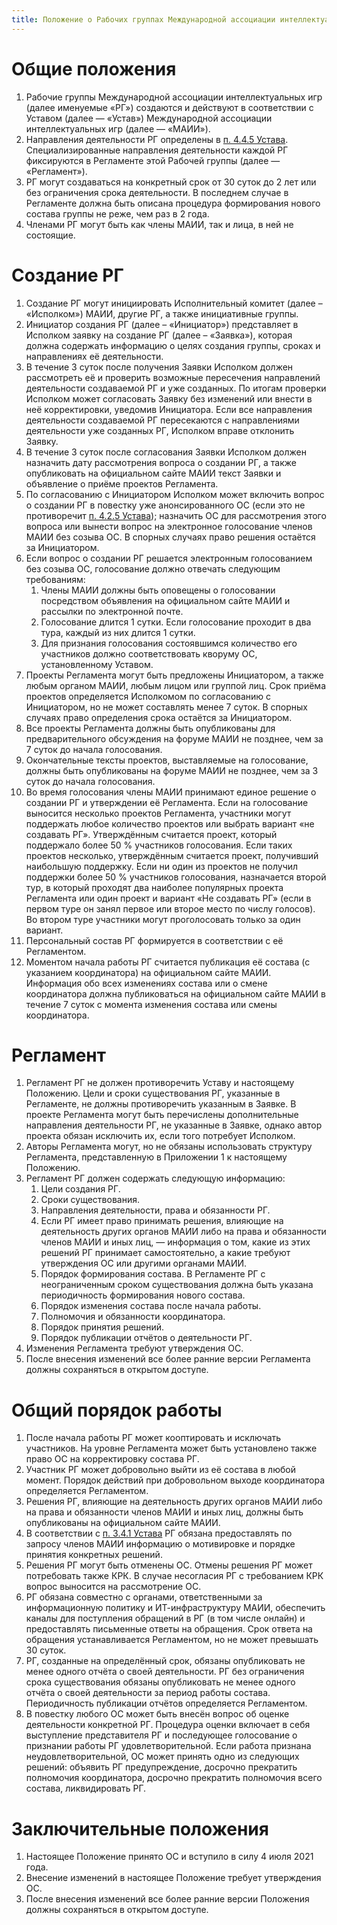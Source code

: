 ```yaml
---
title: Положение о Рабочих группах Международной ассоциации интеллектуальных игр
---
```


# Общие положения

1. Рабочие группы Международной ассоциации интеллектуальных игр (далее именуемые
   «РГ») создаются и действуют в соответствии с Уставом (далее — «Устав»)
   Международной ассоциации интеллектуальных игр (далее — «МАИИ»).
2. Направления деятельности РГ определены в [п. 4.4.5
   Устава](statute.ru.md#ref4_4_5). Специализированные направления деятельности
   каждой РГ фиксируются в Регламенте этой Рабочей группы (далее — «Регламент»).
3. РГ могут создаваться на конкретный срок от 30 суток до 2 лет или без
   ограничения срока деятельности. В последнем случае в Регламенте должна быть
   описана процедура формирования нового состава группы не реже, чем раз в 2
   года.
4. Членами РГ могут быть как члены МАИИ, так и лица, в ней не состоящие.

# Создание РГ

1. Создание РГ могут инициировать Исполнительный комитет (далее – «Исполком»)
   МАИИ, другие РГ, а также инициативные группы.
2. Инициатор создания РГ (далее – «Инициатор») представляет в Исполком заявку на
   создание РГ (далее – «Заявка»), которая должна содержать информацию о целях
   создания группы, сроках и направлениях её деятельности.
3. В течение 3 суток после получения Заявки Исполком должен рассмотреть её и
   проверить возможные пересечения направлений деятельности создаваемой РГ и уже
   созданных. По итогам проверки Исполком может согласовать Заявку без изменений
   или внести в неё корректировки, уведомив Инициатора. Если все направления
   деятельности создаваемой РГ пересекаются с направлениями деятельности уже
   созданных РГ, Исполком вправе отклонить Заявку.
4. В течение 3 суток после согласования Заявки Исполком должен назначить дату
   рассмотрения вопроса о создании РГ, а также опубликовать на официальном сайте
   МАИИ текст Заявки и объявление о приёме проектов Регламента.
5. По согласованию с Инициатором Исполком может включить вопрос о создании РГ в
   повестку уже анонсированного ОС (если это не противоречит [п. 4.2.5
   Устава](statute.ru.md#ref4_2_5)); назначить ОС для рассмотрения этого вопроса
   или вынести вопрос на электронное голосование членов МАИИ без созыва ОС. В
   спорных случаях право решения остаётся за Инициатором.
6. Если вопрос о создании РГ решается электронным голосованием без созыва ОС,
   голосование должно отвечать следующим требованиям:
    1. Члены МАИИ должны быть оповещены о голосовании посредством объявления на
       официальном сайте МАИИ и рассылки по электронной почте.
    2. Голосование длится 1 сутки. Если голосование проходит в два тура, каждый
       из них длится 1 сутки.
    3. Для признания голосования состоявшимся количество его участников должно
       соответствовать кворуму ОС, установленному Уставом.
7. Проекты Регламента могут быть предложены Инициатором, а также любым органом
   МАИИ, любым лицом или группой лиц. Срок приёма проектов определяется
   Исполкомом по согласованию с Инициатором, но не может составлять менее 7
   суток. В спорных случаях право определения срока остаётся за Инициатором.
8. Все проекты Регламента должны быть опубликованы для предварительного
   обсуждения на форуме МАИИ не позднее, чем за 7 суток до начала голосования.
9. Окончательные тексты проектов, выставляемые на голосование, должны быть
   опубликованы на форуме МАИИ не позднее, чем за 3 суток до начала голосования.
10. Во время голосования члены МАИИ принимают единое решение о создании РГ и
    утверждении её Регламента. Если на голосование выносится несколько проектов
    Регламента, участники могут поддержать любое количество проектов или выбрать
    вариант «не создавать РГ». Утверждённым считается проект, который поддержало
    более 50 % участников голосования. Если таких проектов несколько,
    утверждённым считается проект, получивший наибольшую поддержку. Если ни один
    из проектов не получил поддержки более 50 % участников голосования,
    назначается второй тур, в который проходят два наиболее популярных проекта
    Регламента или один проект и вариант «Не создавать РГ» (если в первом туре
    он занял первое или второе место по числу голосов). Во втором туре участники
    могут проголосовать только за один вариант.
11. Персональный состав РГ формируется в соответствии с её Регламентом.
12. Моментом начала работы РГ считается публикация её состава (с указанием
    координатора) на официальном сайте МАИИ. Информация обо всех изменениях
    состава или о смене координатора должна публиковаться на официальном сайте
    МАИИ в течение 7 суток с момента изменения состава или смены координатора.

# Регламент

1. Регламент РГ не должен противоречить Уставу и настоящему Положению. Цели и
   сроки существования РГ, указанные в Регламенте, не должны противоречить
   указанным в Заявке. В проекте Регламента могут быть перечислены
   дополнительные направления деятельности РГ, не указанные в Заявке, однако
   автор проекта обязан исключить их, если того потребует Исполком.
2. Авторы Регламента могут, но не обязаны использовать структуру Регламента,
   представленную в Приложении 1 к настоящему Положению.
3. Регламент РГ должен содержать следующую информацию:
    1. Цели создания РГ.
    2. Сроки существования.
    3. Направления деятельности, права и обязанности РГ.
    4. Если РГ имеет право принимать решения, влияющие на деятельность других
       органов МАИИ либо на права и обязанности членов МАИИ и иных лиц, —
       информация о том, какие из этих решений РГ принимает самостоятельно, а
       какие требуют утверждения ОС или другими органами МАИИ.
    5. Порядок формирования состава. В Регламенте РГ с неограниченным сроком
       существования должна быть указана периодичность формирования нового
       состава.
    6. Порядок изменения состава после начала работы.
    7. Полномочия и обязанности координатора.
    8. Порядок принятия решений.
    9. Порядок публикации отчётов о деятельности РГ.
4. Изменения Регламента требуют утверждения ОС.
5. После внесения изменений все более ранние версии Регламента должны
   сохраняться в открытом доступе.

# Общий порядок работы

1. После начала работы РГ может кооптировать и исключать участников. На уровне
   Регламента может быть установлено также право ОС на корректировку состава РГ.
2. Участник РГ может добровольно выйти из её состава в любой момент. Порядок
   действий при добровольном выходе координатора определяется Регламентом.
3. Решения РГ, влияющие на деятельность других органов МАИИ либо на права и
   обязанности членов МАИИ и иных лиц, должны быть опубликованы на официальном
   сайте МАИИ.
4. В соответствии с [п. 3.4.1 Устава](statute.ru.md#ref3_4_1) РГ обязана предоставлять по запросу
   членов МАИИ информацию о мотивировке и порядке принятия конкретных решений.
5. Решения РГ могут быть отменены ОС. Отмены решения РГ может потребовать также
   КРК. В случае несогласия РГ с требованием КРК вопрос выносится на
   рассмотрение ОС.
6. РГ обязана совместно с органами, ответственными за информационную политику и
   ИТ-инфраструктуру МАИИ, обеспечить каналы для поступления обращений в РГ (в
   том числе онлайн) и предоставлять письменные ответы на обращения. Срок ответа
   на обращения устанавливается Регламентом, но не может превышать 30 суток.
7. РГ, созданные на определённый срок, обязаны опубликовать не менее одного
   отчёта о своей деятельности. РГ без ограничения срока существования обязаны
   опубликовать не менее одного отчёта о своей деятельности за период работы
   состава. Периодичность публикации отчётов определяется Регламентом.
8. В повестку любого ОС может быть внесён вопрос об оценке деятельности
   конкретной РГ. Процедура оценки включает в себя выступление представителя РГ
   и последующее голосование о признании работы РГ удовлетворительной. Если
   работа признана неудовлетворительной, ОС может принять одно из следующих
   решений: объявить РГ предупреждение, досрочно прекратить полномочия
   координатора, досрочно прекратить полномочия всего состава, ликвидировать РГ.

# Заключительные положения

1. Настоящее Положение принято ОС и вступило в силу 4 июля 2021 года.
2. Внесение изменений в настоящее Положение требует утверждения ОС.
3. После внесения изменений все более ранние версии Положения должны сохраняться
   в открытом доступе.

